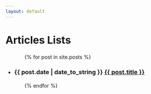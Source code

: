```yaml
---
layout: default
---
```

# Articles Lists

<ul>
　　{% for post in site.posts %}
　　　　<li><h3>{{ post.date | date_to_string }} <a href="{{ site.baseurl }}{{ post.url }}">{{ post.title }}</a></h3></li>
　　{% endfor %}
</ul>